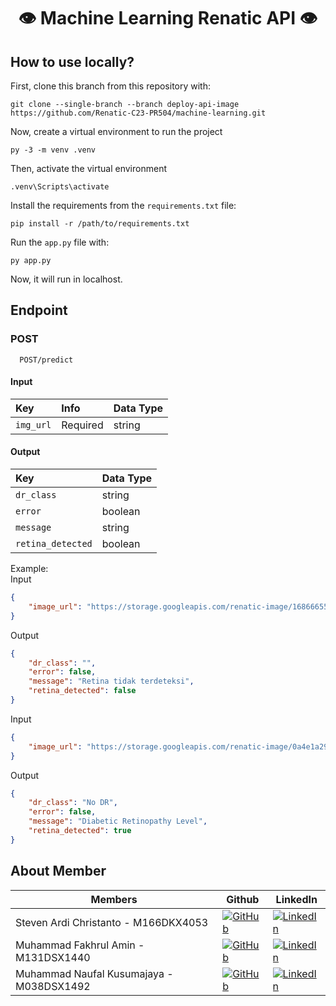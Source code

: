 <div align="center">
  
  # 👁️ Machine Learning Renatic API 👁️ 
  
  
</div>




## How to use locally?
First, clone this branch from this repository with:

```
git clone --single-branch --branch deploy-api-image https://github.com/Renatic-C23-PR504/machine-learning.git
```

Now, create a virtual environment to run the project
```
py -3 -m venv .venv
```

Then, activate the virtual environment
```
.venv\Scripts\activate
```

Install the requirements from the `requirements.txt` file:
```
pip install -r /path/to/requirements.txt
```

Run the `app.py` file with:
```
py app.py
```

Now, it will run in localhost.

## Endpoint
### POST
```
  POST/predict
```
#### Input
| Key          | Info     | Data Type |
| :----------- | :------- | :------- | 
| `img_url`    | Required | string |



#### Output
| Key          | Data Type |
| :----------- | :------- | 
| `dr_class`    | string |
| `error`    | boolean |
| `message`    | string |
| `retina_detected`    | boolean |

Example:  
Input
```json
{
    "image_url": "https://storage.googleapis.com/renatic-image/1686665526642_1650786148646.jpg"
}
```
Output
```json
{
    "dr_class": "",
    "error": false,
    "message": "Retina tidak terdeteksi",
    "retina_detected": false
}
```

Input
```json
{
    "image_url": "https://storage.googleapis.com/renatic-image/0a4e1a29ffff.png"
}
```
Output
``` json
{
    "dr_class": "No DR",
    "error": false,
    "message": "Diabetic Retinopathy Level",
    "retina_detected": true
}
```

## About Member 
| Members                        | Github                                                                                                                                            | LinkedIn                                                                                                                                                                         |
| ------------------------------ | ------------------------------------------------------------------------------------------------------------------------------------------------- | -------------------------------------------------------------------------------------------------------------------------------------------------------------------------------- |
| Steven Ardi Christanto - M166DKX4053    | [![GitHub](https://img.shields.io/badge/github-%23121011.svg?style=for-the-badge&logo=github&logoColor=white)](https://github.com/BlackBone09)  | [![LinkedIn](https://img.shields.io/badge/linkedin-%230077B5.svg?style=for-the-badge&logo=linkedin&logoColor=white)](https://www.linkedin.com/in/steven-ardi-398539272/)      |
| Muhammad Fakhrul Amin - M131DSX1440    | [![GitHub](https://img.shields.io/badge/github-%23121011.svg?style=for-the-badge&logo=github&logoColor=white)](https://github.com/mfakhrulam)  | [![LinkedIn](https://img.shields.io/badge/linkedin-%230077B5.svg?style=for-the-badge&logo=linkedin&logoColor=white)](https://www.linkedin.com/in/mfakhrulam/)       |
| Muhammad Naufal Kusumajaya - M038DSX1492 | [![GitHub](https://img.shields.io/badge/github-%23121011.svg?style=for-the-badge&logo=github&logoColor=white)](https://github.com/naufaljaya) | [![LinkedIn](https://img.shields.io/badge/linkedin-%230077B5.svg?style=for-the-badge&logo=linkedin&logoColor=white)](https://www.linkedin.com/in/naufal-kusumajaya-b27959155/)              |
